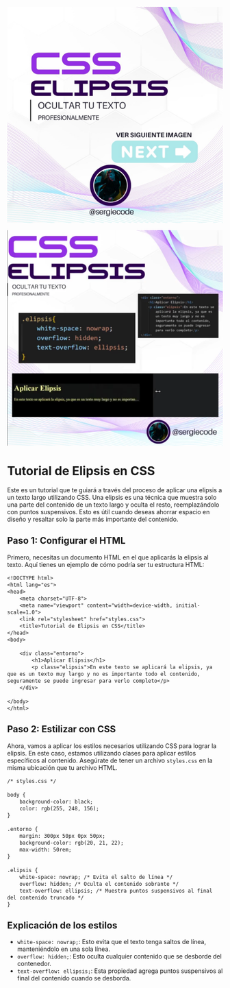 ![Elipsis CSS](https://raw.githubusercontent.com/sergiecode/css-elipsis-tutorial/master/elipsis.jpg)

![Elipsis CSS 2](https://raw.githubusercontent.com/sergiecode/css-elipsis-tutorial/master/elipsis2.png)

# Tutorial de Elipsis en CSS

Este es un tutorial que te guiará a través del proceso de aplicar una elipsis a un texto largo utilizando CSS. Una elipsis es una técnica que muestra solo una parte del contenido de un texto largo y oculta el resto, reemplazándolo con puntos suspensivos. Esto es útil cuando deseas ahorrar espacio en diseño y resaltar solo la parte más importante del contenido.

## Paso 1: Configurar el HTML

Primero, necesitas un documento HTML en el que aplicarás la elipsis al texto. Aquí tienes un ejemplo de cómo podría ser tu estructura HTML:

```
<!DOCTYPE html>
<html lang="es">
<head>
    <meta charset="UTF-8">
    <meta name="viewport" content="width=device-width, initial-scale=1.0">
    <link rel="stylesheet" href="styles.css">
    <title>Tutorial de Elipsis en CSS</title>
</head>
<body>

    <div class="entorno">
        <h1>Aplicar Elipsis</h1>
        <p class="elipsis">En este texto se aplicará la elipsis, ya que es un texto muy largo y no es importante todo el contenido, seguramente se puede ingresar para verlo completo</p>
    </div>
    
</body>
</html>
```

## Paso 2: Estilizar con CSS

Ahora, vamos a aplicar los estilos necesarios utilizando CSS para lograr la elipsis. En este caso, estamos utilizando clases para aplicar estilos específicos al contenido. Asegúrate de tener un archivo `styles.css` en la misma ubicación que tu archivo HTML.


```
/* styles.css */

body {
    background-color: black;
    color: rgb(255, 248, 156);
}

.entorno {
    margin: 300px 50px 0px 50px;
    background-color: rgb(20, 21, 22);
    max-width: 50rem;
}

.elipsis {
    white-space: nowrap; /* Evita el salto de línea */
    overflow: hidden; /* Oculta el contenido sobrante */
    text-overflow: ellipsis; /* Muestra puntos suspensivos al final del contenido truncado */
}
```

## Explicación de los estilos

-   `white-space: nowrap;`: Esto evita que el texto tenga saltos de línea, manteniéndolo en una sola línea.
-   `overflow: hidden;`: Esto oculta cualquier contenido que se desborde del contenedor.
-   `text-overflow: ellipsis;`: Esta propiedad agrega puntos suspensivos al final del contenido cuando se desborda.
